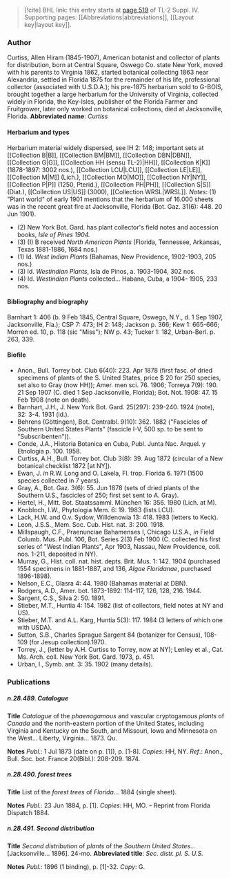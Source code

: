 > [!cite] BHL link: this entry starts at [page 519](https://www.biodiversitylibrary.org/page/33266196) of TL-2 Suppl. IV.
> Supporting pages: [[Abbreviations|abbreviations]], [[Layout key|layout key]].

### Author

Curtiss, Allen Hiram (1845-1907), American botanist and collector of plants for distribution, born at Central Square, Oswego Co. state New York, moved with his parents to Virginia 1862, started botanical collecting 1863 near Alexandria, settled in Florida 1875 for the remainder of his life, professional collector (associated with U.S.D.A.); his pre-1875 herbarium sold to G-BOIS, brought together a large herbarium for the University of Virginia, collected widely in Florida, the Key-Isles, publisher of the Florida Farmer and Fruitgrower, later only worked on botanical collections, died at Jacksonville, Florida. 
**Abbreviated name**: *Curtiss*

#### Herbarium and types

Herbarium material widely dispersed, see IH 2: 148; important sets at [[Collection B|B]], [[Collection BM|BM]], [[Collection DBN|DBN]], [[Collection G|G]], [[Collection HH (sensu TL-2)|HH]], [[Collection K|K]] (1878-1897: 3002 nos.), [[Collection LCU|LCU]], [[Collection LE|LE]], [[Collection M|M]] (Lich.), [[Collection MO|MO]], [[Collection NY|NY]], [[Collection P|P]] (1250, Pterid.), [[Collection PH|PH]], [[Collection S|S]] (Diat.), [[Collection US|US]] (3000), [[Collection WRSL|WRSL]].
*Notes*: (1) "Plant world" of early 1901 mentions that the herbarium of 16.000 sheets was in the recent great fire at Jacksonville, Florida (Bot. Gaz. 31(6): 448. 20 Jun 1901).
- (2) New York Bot. Gard. has plant collector's field notes and accession books, *Isle of Pines 1904.*
- (3) (I) B received *North American Plants* (Florida, Tennessee, Arkansas, Texas 1881-1886, 1684 nos.)
- (1) Id. *West Indian Plants* (Bahamas, New Providence, 1902-1903, 205 nos.)
- (3) Id. *Westindian Plants*, Isla de Pinos, a. 1903-1904, 302 nos.
- (4) Id. *Westindian Plants* collected... Habana, Cuba, a 1904- 1905, 233 nos.

#### Bibliography and biography

Barnhart 1: 406 (b. 9 Feb 1845, Central Square, Oswego, N.Y., d. 1 Sep 1907, Jacksonville, Fla.); CSP 7: 473; IH 2: 148; Jackson p. 366; Kew 1: 665-666; Morren ed. 10, p. 118 (sic "Miss"); NW p. 43; Tucker 1: 182, Urban-Berl. p. 263, 339.

#### Biofile

- Anon., Bull. Torrey bot. Club 6(40): 223. Apr 1878 (first fasc. of dried specimens of plants of the S. United States, price $ 20 for 250 species, set also to Gray (now HH)); Amer. men sci. 76. 1906; Torreya 7(9): 190. 21 Sep 1907 (C. died 1 Sep Jacksonville, Florida); Bot. Not. 1908: 47. 15 Feb 1908 (note on death).
- Barnhart, J.H., J. New York Bot. Gard. 25(297): 239-240. 1924 (note), 32: 3-4. 1931 (id.).
- Behrens (Göttingen), Bot. Centralbl. 9(10): 362. 1882 ("Fascicles of Southern United States Plants" (fascicle I-V, 500 sp. to be sent to "Subscribenten")).
- Conde, J.A., Historia Botanica en Cuba, Publ. Junta Nac. Arquel. y Etnologia p. 100. 1958.
- Curtiss, A.H., Bull. Torrey bot. Club 3(8): 39. Aug 1872 (circular of a New botanical checklist 1872 \[at NY\]).
- Ewan, J. *in* R.W. Long and O. Lakela, Fl. trop. Florida 6. 1971 (1500 species collected in 7 years).
- Gray, A., Bot. Gaz. 3(6): 55. Jun 1878 (sets of dried plants of the Southern U.S., fascicles of 250; first set sent to A. Gray).
- Hertel, H., Mitt. Bot. Staatssamml. München 16: 356. 1980 (Lich. at M).
- Knobloch, I.W., Phytologia Mem. 6: 19. 1983 (lists LCU).
- Lack, H.W. and O.v. Sydow, Willdenowia 13: 418. 1983 (letters to Keck).
- Leon, J.S.S., Mem. Soc. Cub. Hist. nat. 3: 200. 1918.
- Millspaugh, C.F., Praenunciae Bahamenses I, Chicago U.S.A., *in* Field Columb. Mus. Publ. 106, Bot. Series 2(3) Feb 1900 (C. collected his first series of "West Indian Plants", Apr 1903, Nassau, New Providence, coll. nos. 1-211, deposited in NY).
- Murray, G., Hist. coll. nat. hist. depts. Brit. Mus. 1: 142. 1904 (purchased 1554 specimens in 1881-1887, and 136, *Algae Floridanae*, purchased 1896-1898).
- Nelson, E.C., Glasra 4: 44. 1980 (Bahamas material at DBN).
- Rodgers, A.D., Amer. bot. 1873-1892: 114-117, 126, 128, 216. 1944.
- Sargent, C.S., Silva 2: 50. 1891.
- Stieber, M.T., Huntia 4: 154. 1982 (list of collectors, field notes at NY and US).
- Stieber, M.T. and A.L. Karg, Huntia 5(3): 117. 1984 (3 letters of which one with USDA).
- Sutton, S.B., Charles Sprague Sargent 84 (botanizer for Census), 108-109 (for Jesup collection).1970.
- Torrey, J., (letter by A.H. Curtiss to Torrey, now at NY); Lenley et al., Cat. Ms. Arch. coll. New York Bot. Gard. 1973, p. 451.
- Urban, I., Symb. ant. 3: 35. 1902 (many details).

### Publications

##### n.28.489. Catalogue

**Title**
*Catalogue* of the *phaenogamous* and vascular cryptogamous *plants* of *Canada* and the north-eastern portion of the United States, including Virginia and Kentucky on the South, and Missouri, Iowa and Minnesota on the West... Liberty, Virginia... 1873. Qu.

**Notes**
*Publ*.: 1 Jul 1873 (date on p. \[1\]), p. \[1-8\]. *Copies*: HH, NY.
*Ref*.: Anon., Bull. Soc. bot. France 20(Bibl.): 208-209. 1874.

##### n.28.490. forest trees

**Title**
List of the *forest trees* of *Florida*... 1884 (single sheet).

**Notes**
*Publ*.: 23 Jun 1884, p. \[1\]. *Copies*: HH, MO. – Reprint from Florida Dispatch 1884.

##### n.28.491. Second distribution

**Title**
*Second distribution* of *plants* of the *Southern United States*... \[Jacksonville... 1896\]. 24-mo.
**Abbreviated title**: *Sec. distr. pl. S. U.S.*

**Notes**
*Publ*.: 1896 (1 binding), p. \[1\]-32. *Copy*: G.

